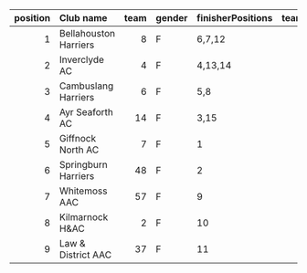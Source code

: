 |   position | Club name             |   team | gender   | finisherPositions   |   teamPoints |   penaltyPoints |   totalPoints |   totalFinishers | Website                                |
|-----------:|:----------------------|-------:|:---------|:--------------------|-------------:|----------------:|--------------:|-----------------:|:---------------------------------------|
|          1 | Bellahouston Harriers |      8 | F        | 6,7,12              |           25 |              25 |            50 |                3 | http://www.bellahoustonharriers.co.uk/ |
|          2 | Inverclyde AC         |      4 | F        | 4,13,14             |           31 |              25 |            56 |                3 | https://www.inverclydeac.org/          |
|          3 | Cambuslang Harriers   |      6 | F        | 5,8                 |           13 |              50 |            63 |                2 | https://cambuslangharriers.org/        |
|          4 | Ayr Seaforth AC       |     14 | F        | 3,15                |           18 |              50 |            68 |                2 | https://www.ayrseaforth.co.uk/         |
|          5 | Giffnock North AC     |      7 | F        | 1                   |            1 |              75 |            76 |                1 | https://www.giffnocknorth.co.uk/       |
|          6 | Springburn Harriers   |     48 | F        | 2                   |            2 |              75 |            77 |                1 | https://www.springburnharriers.co.uk/  |
|          7 | Whitemoss AAC         |     57 | F        | 9                   |            9 |              75 |            84 |                1 | https://whitemossaac.co.uk/            |
|          8 | Kilmarnock H&AC       |      2 | F        | 10                  |           10 |              75 |            85 |                1 | http://www.kilmarnockharriers.com/     |
|          9 | Law & District AAC    |     37 | F        | 11                  |           11 |              75 |            86 |                1 | http://www.lawaac.co.uk/               |